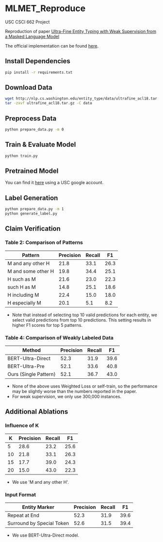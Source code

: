 # MLMET_Reproduce

USC CSCI 662 Project

Reproduction of paper [Ultra-Fine Entity Typing with Weak Supervision from a Masked Language Model](https://arxiv.org/abs/2106.04098)

The official implementation can be found [here](https://github.com/HKUST-KnowComp/MLMET).

## Install Dependencies
```bash
pip install -r requirements.txt
```

## Download Data
```bash
wget http://nlp.cs.washington.edu/entity_type/data/ultrafine_acl18.tar.gz
tar -zxvf ultrafine_acl18.tar.gz -C data
```

## Preprocess Data
```bash
python prepare_data.py -m 0
```

## Train & Evaluate Model
```bash
python train.py 
```

## Pretrained Model
You can find it [here](https://drive.google.com/drive/folders/15t3a0tQTi_cQ_7w6IC4Eh9pHhyLPBljC?usp=sharing) using a USC google account.

## Label Generation
```bash
python prepare_data.py -m 1
python generate_label.py
```

## Claim Verification

### Table 2: Comparison of Patterns

Pattern | Precision | Recall | F1
--- | --- | --- | --- |
M and any other H | 21.8 | 33.1 | 26.3
M and some other H | 19.8 | 34.4 | 25.1
H such as M | 21.6 | 23.0 | 22.3
such H as M | 14.8 | 25.1 | 18.6
H including M | 22.4 | 15.0 | 18.0
H especially M | 20.1 | 5.1 | 8.2

* Note that instead of selecting top 10 valid predictions for each entity, we select valid predictions from top 10 predictions. This setting results in higher F1 scores for top 5 patterns.

### Table 4: Comparison of Weakly Labeled Data

Method | Precision | Recall | F1
--- | --- | --- | --- |
BERT-Ultra-Direct | 52.3 | 31.9 | 39.6
BERT-Ultra-Pre | 52.1 | 33.6 | 40.8
Ours (Single Pattern) | 52.1 | 36.7 | 43.0

* None of the above uses Weighted Loss or self-train, so the performance may be slightly worse than the numbers reported in the paper.
* For weak supervision, we only use 300,000 instances.

## Additional Ablations

### Influence of K

K | Precision | Recall | F1
--- | --- | --- | --- |
5 | 28.6 | 23.2 | 25.6
10 | 21.8 | 33.1 | 26.3
15 | 17.7 | 39.0 | 24.3
20 | 15.0 | 43.0 | 22.3  

* We use 'M and any other H'.

### Input Format

Entity Marker | Precision | Recall | F1
--- | --- | --- | --- |
Repeat at End | 52.3 | 31.9 | 39.6
Surround by Special Token | 52.6 | 31.5 | 39.4  

* We use BERT-Ultra-Direct model.
